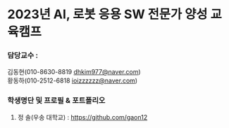 
# 2023년 AI, 로봇 응용 SW 전문가 양성 교육캠프 ##
### 담당교수 : 
   김동현(010-8630-8819 dhkim977@naver.com)   
   황동하(010-2512-6818 ioizzzzzz@naver.com)
 
### 학생명단 및 프로필 & 포트폴리오 
1. 정  솔(우송   대학교) :  https://github.com/gaon12
